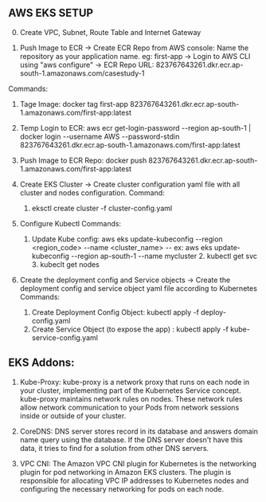  AWS EKS SETUP
 --------------

0. Create VPC, Subnet, Route Table and Internet Gateway

1. Push Image to ECR
   -> Create ECR Repo from AWS console: Name the repository as your application name. eg: first-app
   -> Login to AWS CLI using "aws configure"
   -> ECR Repo URL: 823767643261.dkr.ecr.ap-south-1.amazonaws.com/casestudy-1

Commands:
1. Tage Image: docker tag first-app 823767643261.dkr.ecr.ap-south-1.amazonaws.com/first-app:latest
2. Temp Login to ECR: aws ecr get-login-password --region ap-south-1 | docker login --username AWS --password-stdin 823767643261.dkr.ecr.ap-south-1.amazonaws.com/first-app:latest
3. Push Image to ECR Repo: docker push 823767643261.dkr.ecr.ap-south-1.amazonaws.com/first-app:latest

2. Create EKS Cluster
   -> Create cluster configuration yaml file with all cluster and nodes configuration.
   Command:
    1. eksctl create cluster -f cluster-config.yaml

3. Configure Kubectl
   Commands:
    1. Update Kube config: aws eks update-kubeconfig --region <region_code> --name <cluster_name>  -- ex: aws eks update-kubeconfig --region ap-south-1 --name mycluster
        2. kubectl get svc
        3. kubeclt get nodes

4. Create the deployment config and Service objects
   -> Create the deployment config and service object yaml file according to Kubernetes
   Commands:
    1. Create Deployment Config Object: kubectl apply -f deploy-config.yaml
    2. Create Service Object (to expose the app) : kubectl apply -f kube-service-config.yaml



EKS Addons:
-------------
1. Kube-Proxy: kube-proxy is a network proxy that runs on each node in your cluster, implementing part of the Kubernetes Service concept.
   kube-proxy maintains network rules on nodes. These network rules allow network communication to your Pods from network sessions
   inside or outside of your cluster.

2. CoreDNS: DNS server stores record in its database and answers domain name query using the database.
   If the DNS server doesn't have this data, it tries to find for a solution from other DNS servers.

3. VPC CNI: The Amazon VPC CNI plugin for Kubernetes is the networking plugin for pod networking in Amazon EKS clusters.
   The plugin is responsible for allocating VPC IP addresses to Kubernetes nodes and configuring the necessary networking for pods on each node.
